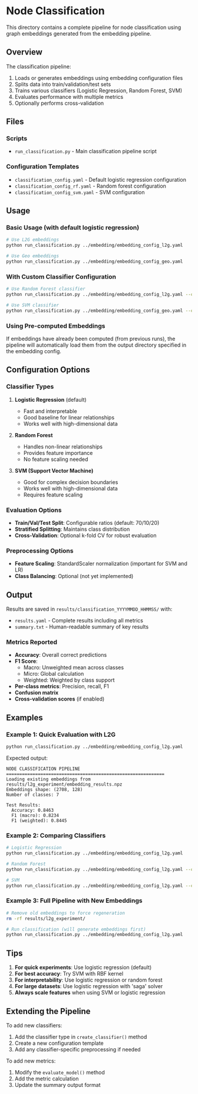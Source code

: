 # Node Classification

This directory contains a complete pipeline for node classification using graph embeddings generated from the embedding pipeline.

## Overview

The classification pipeline:
1. Loads or generates embeddings using embedding configuration files
2. Splits data into train/validation/test sets
3. Trains various classifiers (Logistic Regression, Random Forest, SVM)
4. Evaluates performance with multiple metrics
5. Optionally performs cross-validation

## Files

### Scripts
- `run_classification.py` - Main classification pipeline script

### Configuration Templates
- `classification_config.yaml` - Default logistic regression configuration
- `classification_config_rf.yaml` - Random forest configuration
- `classification_config_svm.yaml` - SVM configuration

## Usage

### Basic Usage (with default logistic regression)

```bash
# Use L2G embeddings
python run_classification.py ../embedding/embedding_config_l2g.yaml

# Use Geo embeddings
python run_classification.py ../embedding/embedding_config_geo.yaml
```

### With Custom Classifier Configuration

```bash
# Use Random Forest classifier
python run_classification.py ../embedding/embedding_config_l2g.yaml --classifier classification_config_rf.yaml

# Use SVM classifier
python run_classification.py ../embedding/embedding_config_geo.yaml --classifier classification_config_svm.yaml
```

### Using Pre-computed Embeddings

If embeddings have already been computed (from previous runs), the pipeline will automatically load them from the output directory specified in the embedding config.

## Configuration Options

### Classifier Types

1. **Logistic Regression** (default)
   - Fast and interpretable
   - Good baseline for linear relationships
   - Works well with high-dimensional data

2. **Random Forest**
   - Handles non-linear relationships
   - Provides feature importance
   - No feature scaling needed

3. **SVM (Support Vector Machine)**
   - Good for complex decision boundaries
   - Works well with high-dimensional data
   - Requires feature scaling

### Evaluation Options

- **Train/Val/Test Split**: Configurable ratios (default: 70/10/20)
- **Stratified Splitting**: Maintains class distribution
- **Cross-Validation**: Optional k-fold CV for robust evaluation

### Preprocessing Options

- **Feature Scaling**: StandardScaler normalization (important for SVM and LR)
- **Class Balancing**: Optional (not yet implemented)

## Output

Results are saved in `results/classification_YYYYMMDD_HHMMSS/` with:
- `results.yaml` - Complete results including all metrics
- `summary.txt` - Human-readable summary of key results

### Metrics Reported

- **Accuracy**: Overall correct predictions
- **F1 Score**: 
  - Macro: Unweighted mean across classes
  - Micro: Global calculation
  - Weighted: Weighted by class support
- **Per-class metrics**: Precision, recall, F1
- **Confusion matrix**
- **Cross-validation scores** (if enabled)

## Examples

### Example 1: Quick Evaluation with L2G

```bash
python run_classification.py ../embedding/embedding_config_l2g.yaml
```

Expected output:
```
NODE CLASSIFICATION PIPELINE
============================================================
Loading existing embeddings from results/l2g_experiment/embedding_results.npz
Embeddings shape: (2708, 128)
Number of classes: 7

Test Results:
  Accuracy: 0.8463
  F1 (macro): 0.8234
  F1 (weighted): 0.8445
```

### Example 2: Comparing Classifiers

```bash
# Logistic Regression
python run_classification.py ../embedding/embedding_config_l2g.yaml

# Random Forest
python run_classification.py ../embedding/embedding_config_l2g.yaml --classifier classification_config_rf.yaml

# SVM
python run_classification.py ../embedding/embedding_config_l2g.yaml --classifier classification_config_svm.yaml
```

### Example 3: Full Pipeline with New Embeddings

```bash
# Remove old embeddings to force regeneration
rm -rf results/l2g_experiment/

# Run classification (will generate embeddings first)
python run_classification.py ../embedding/embedding_config_l2g.yaml
```

## Tips

1. **For quick experiments**: Use logistic regression (default)
2. **For best accuracy**: Try SVM with RBF kernel
3. **For interpretability**: Use logistic regression or random forest
4. **For large datasets**: Use logistic regression with 'saga' solver
5. **Always scale features** when using SVM or logistic regression

## Extending the Pipeline

To add new classifiers:
1. Add the classifier type in `create_classifier()` method
2. Create a new configuration template
3. Add any classifier-specific preprocessing if needed

To add new metrics:
1. Modify the `evaluate_model()` method
2. Add the metric calculation
3. Update the summary output format
